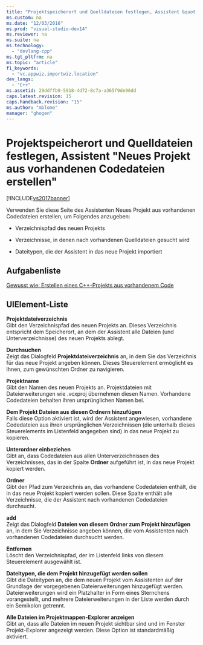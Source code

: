 ```yaml
---
title: "Projektspeicherort und Quelldateien festlegen, Assistent &quot;Neues Projekt aus vorhandenen Codedateien erstellen&quot;"
ms.custom: na
ms.date: "12/03/2016"
ms.prod: "visual-studio-dev14"
ms.reviewer: na
ms.suite: na
ms.technology: 
  - "devlang-cpp"
ms.tgt_pltfrm: na
ms.topic: "article"
f1_keywords: 
  - "vc.appwiz.importwiz.location"
dev_langs: 
  - "C++"
ms.assetid: 29ddffb9-5918-4d72-8c7a-a365f9de96dd
caps.latest.revision: 15
caps.handback.revision: "15"
ms.author: "mblome"
manager: "ghogen"
---
```

# Projektspeicherort und Quelldateien festlegen, Assistent &quot;Neues Projekt aus vorhandenen Codedateien erstellen&quot;
[!INCLUDE[vs2017banner](../assembler/inline/includes/vs2017banner.md)]

Verwenden Sie diese Seite des Assistenten Neues Projekt aus vorhandenen Codedateien erstellen, um Folgendes anzugeben:  
  
-   Verzeichnispfad des neuen Projekts  
  
-   Verzeichnisse, in denen nach vorhandenen Quelldateien gesucht wird  
  
-   Dateitypen, die der Assistent in das neue Projekt importiert  
  
## Aufgabenliste  
 [Gewusst wie: Erstellen eines C\+\+\-Projekts aus vorhandenem Code](../ide/how-to-create-a-cpp-project-from-existing-code.md)  
  
## UIElement-Liste  
 **Projektdateiverzeichnis**  
 Gibt den Verzeichnispfad des neuen Projekts an.  Dieses Verzeichnis entspricht dem Speicherort, an dem der Assistent alle Dateien \(und Unterverzeichnisse\) des neuen Projekts ablegt.  
  
 **Durchsuchen**  
 Zeigt das Dialogfeld **Projektdateiverzeichnis** an, in dem Sie das Verzeichnis für das neue Projekt angeben können.  Dieses Steuerelement ermöglicht es Ihnen, zum gewünschten Ordner zu navigieren.  
  
 **Projektname**  
 Gibt den Namen des neuen Projekts an.  Projektdateien mit Dateierweiterungen wie .vcxproj übernehmen diesen Namen.  Vorhandene Codedateien behalten ihren ursprünglichen Namen bei.  
  
 **Dem Projekt Dateien aus diesen Ordnern hinzufügen**  
 Falls diese Option aktiviert ist, wird der Assistent angewiesen, vorhandene Codedateien aus ihren ursprünglichen Verzeichnissen \(die unterhalb dieses Steuerelements im Listenfeld angegeben sind\) in das neue Projekt zu kopieren.  
  
 **Unterordner einbeziehen**  
 Gibt an, dass Codedateien aus allen Unterverzeichnissen des Verzeichnisses, das in der Spalte **Ordner** aufgeführt ist, in das neue Projekt kopiert werden.  
  
 **Ordner**  
 Gibt den Pfad zum Verzeichnis an, das vorhandene Codedateien enthält, die in das neue Projekt kopiert werden sollen.  Diese Spalte enthält alle Verzeichnisse, die der Assistent nach vorhandenen Codedateien durchsucht.  
  
 **add**  
 Zeigt das Dialogfeld **Dateien von diesem Ordner zum Projekt hinzufügen** an, in dem Sie Verzeichnisse angeben können, die vom Assistenten nach vorhandenen Codedateien durchsucht werden.  
  
 **Entfernen**  
 Löscht den Verzeichnispfad, der im Listenfeld links von diesem Steuerelement ausgewählt ist.  
  
 **Dateitypen, die dem Projekt hinzugefügt werden sollen**  
 Gibt die Dateitypen an, die dem neuen Projekt vom Assistenten auf der Grundlage der vorgegebenen Dateierweiterungen hinzugefügt werden.  Dateierweiterungen wird ein Platzhalter in Form eines Sternchens vorangestellt, und mehrere Dateierweiterungen in der Liste werden durch ein Semikolon getrennt.  
  
 **Alle Dateien im Projektmappen\-Explorer anzeigen**  
 Gibt an, dass alle Dateien im neuen Projekt sichtbar sind und im Fenster Projekt\-Explorer angezeigt werden.  Diese Option ist standardmäßig aktiviert.